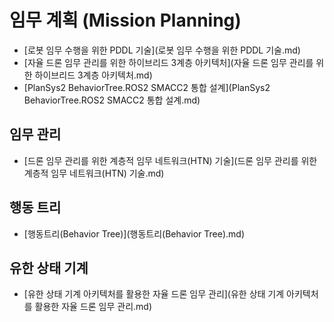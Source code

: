 # 임무 계획 (Mission Planning)

- [로봇 임무 수행을 위한 PDDL 기술](로봇 임무 수행을 위한 PDDL 기술.md)
- [자율 드론 임무 관리를 위한 하이브리드 3계층 아키텍처](자율 드론 임무 관리를 위한 하이브리드 3계층 아키텍처.md)
- [PlanSys2 BehaviorTree.ROS2 SMACC2 통합 설계](PlanSys2 BehaviorTree.ROS2 SMACC2 통합 설계.md)
## 임무 관리

- [드론 임무 관리를 위한 계층적 임무 네트워크(HTN) 기술](드론 임무 관리를 위한 계층적 임무 네트워크(HTN) 기술.md)
## 행동 트리

- [행동트리(Behavior Tree)](행동트리(Behavior Tree).md)
## 유한 상태 기계

- [유한 상태 기계 아키텍처를 활용한 자율 드론 임무 관리](유한 상태 기계 아키텍처를 활용한 자율 드론 임무 관리.md)

